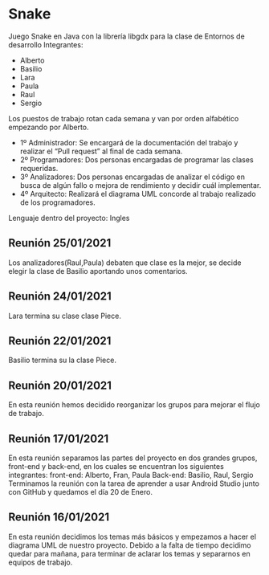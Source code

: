 # Snake
Juego Snake en Java con la librería libgdx para la clase de Entornos de desarrollo
Integrantes:

<ul>
<li>Alberto</li>
<li>Basilio</li>
<li>Lara</li>
<li>Paula</li>
<li>Raul</li>
<li>Sergio</li>
</ul>

Los puestos de trabajo rotan cada semana y van por orden alfabético empezando por Alberto.
<ul>
<li>1º Administrador: Se encargará de la documentación del trabajo y realizar el “Pull request” al final de cada semana.</li>
<li>2º Programadores: Dos personas encargadas de programar las clases requeridas.</li>
<li>3º Analizadores: Dos personas encargadas de analizar el código en busca de algún fallo o mejora de rendimiento y decidir cuál implementar.</li>
<li>4º Arquitecto: Realizará el diagrama UML concorde al trabajo realizado de los programadores.</li>
</ul>
Lenguaje dentro del proyecto: Ingles


## Reunión 25/01/2021
Los analizadores(Raul,Paula) debaten que clase es la mejor, se decide elegir la clase de Basilio aportando unos comentarios.

## Reunión 24/01/2021
Lara termina su clase clase Piece.

## Reunión 22/01/2021
Basilio termina su la clase Piece.

## Reunión 20/01/2021
En esta reunión hemos decidido reorganizar los grupos para mejorar el flujo de trabajo.

## Reunión 17/01/2021
En esta reunión separamos las partes del proyecto en dos grandes grupos, front-end y back-end, en los cuales se encuentran los siguientes integrantes:
front-end: Alberto, Fran, Paula
Back-end: Basilio, Raul, Sergio
Terminamos la reunión con la tarea de aprender a usar Android Studio junto con GitHub y quedamos el día 20 de Enero.

## Reunión 16/01/2021
En esta reunión decidimos los temas más básicos y empezamos a hacer el diagrama UML de nuestro proyecto.
Debido a la falta de tiempo decidimo quedar para mañana, para terminar de aclarar los temas y separarnos en equipos de trabajo.









